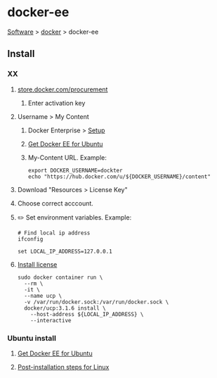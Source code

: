 # docker-ee

[Software](README.md#D) > [docker](docker.md) > docker-ee

## Install

### XX

1. [store.docker.com/procurement](https://store.docker.com/procurement)
    1. Enter activation key
1. Username > My Content  
    1. Docker Enterprise > [Setup](https://hub.docker.com/u/senzing/content/sub-63e3629a-88e0-4993-9588-0d5e53b9e94e)
    1. [Get Docker EE for Ubuntu](https://docs.docker.com/install/linux/docker-ee/ubuntu/)
    1. My-Content URL.  Example:  

        ```console
        export DOCKER_USERNAME=dockter
        echo "https://hub.docker.com/u/${DOCKER_USERNAME}/content"
        ```

1. Download "Resources > License Key"

1. Choose correct acccount.

1. :pencil2: Set environment variables.  Example:

    ```console
    # Find local ip address
    ifconfig

    set LOCAL_IP_ADDRESS=127.0.0.1
    ```

1. [Install license](https://docs.docker.com/ee/end-to-end-install/)

    ```console
    sudo docker container run \
      --rm \
      -it \
      --name ucp \
      -v /var/run/docker.sock:/var/run/docker.sock \
      docker/ucp:3.1.6 install \
        --host-address ${LOCAL_IP_ADDRESS} \
        --interactive
    ```

### Ubuntu install

1. [Get Docker EE for Ubuntu](https://docs.docker.com/install/linux/docker-ee/ubuntu/)

1. [Post-installation steps for Linux](https://docs.docker.com/install/linux/linux-postinstall/)
